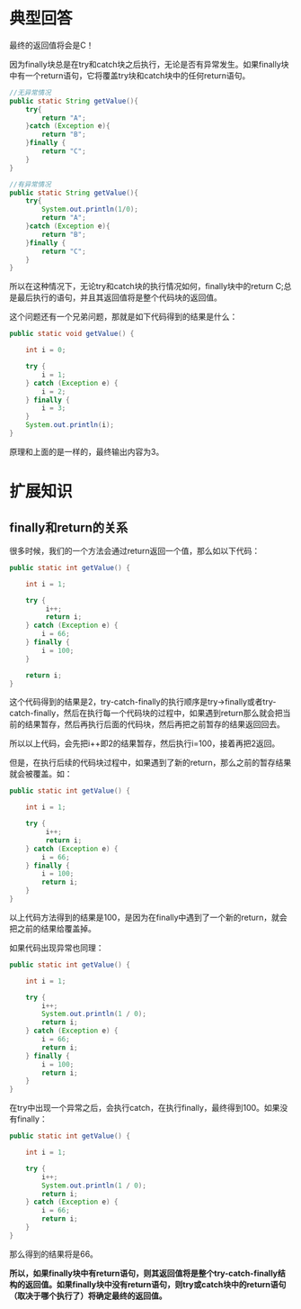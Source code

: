 # 典型回答

最终的返回值将会是C！

因为finally块总是在try和catch块之后执行，无论是否有异常发生。如果finally块中有一个return语句，它将覆盖try块和catch块中的任何return语句。

```java
//无异常情况
public static String getValue(){
    try{
        return "A";
    }catch (Exception e){
        return "B";
    }finally {
        return "C";
    }
}

//有异常情况
public static String getValue(){
    try{
        System.out.println(1/0);
        return "A";
    }catch (Exception e){
        return "B";
    }finally {
        return "C";
    }
}
```

所以在这种情况下，无论try和catch块的执行情况如何，finally块中的return C;总是最后执行的语句，并且其返回值将是整个代码块的返回值。

这个问题还有一个兄弟问题，那就是如下代码得到的结果是什么：

```java
public static void getValue() {

    int i = 0;

    try {
        i = 1;
    } catch (Exception e) {
        i = 2;
    } finally {
        i = 3;
    }
    System.out.println(i);
}
```

原理和上面的是一样的，最终输出内容为3。

# 扩展知识

## finally和return的关系

很多时候，我们的一个方法会通过return返回一个值，那么如以下代码：

```java
public static int getValue() {

    int i = 1;

    try {
         i++;
         return i;
    } catch (Exception e) {
        i = 66;
    } finally {
        i = 100;
    }

    return i;
}
```

这个代码得到的结果是2，try-catch-finally的执行顺序是try->finally或者try-catch-finally，然后在执行每一个代码块的过程中，如果遇到return那么就会把当前的结果暂存，然后再执行后面的代码块，然后再把之前暂存的结果返回回去。

所以以上代码，会先把i++即2的结果暂存，然后执行i=100，接着再把2返回。

但是，在执行后续的代码块过程中，如果遇到了新的return，那么之前的暂存结果就会被覆盖。如：

```java
public static int getValue() {

    int i = 1;

    try {
         i++;
         return i;
    } catch (Exception e) {
        i = 66;
    } finally {
        i = 100;
        return i;
    }
}
```

以上代码方法得到的结果是100，是因为在finally中遇到了一个新的return，就会把之前的结果给覆盖掉。

如果代码出现异常也同理：

```java
public static int getValue() {

    int i = 1;

    try {
        i++;
        System.out.println(1 / 0);
        return i;
    } catch (Exception e) {
        i = 66;
        return i;
    } finally {
        i = 100;
        return i;
    }
}
```

在try中出现一个异常之后，会执行catch，在执行finally，最终得到100。如果没有finally：

```java
public static int getValue() {

    int i = 1;

    try {
        i++;
        System.out.println(1 / 0);
        return i;
    } catch (Exception e) {
        i = 66;
        return i;
    } 
}
```

那么得到的结果将是66。

**所以，如果finally块中有return语句，则其返回值将是整个try-catch-finally结构的返回值。如果finally块中没有return语句，则try或catch块中的return语句（取决于哪个执行了）将确定最终的返回值。**

